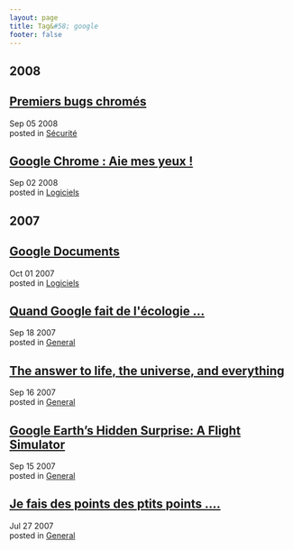 ```yaml
---
layout: page
title: Tag&#58; google
footer: false
---
```


<div id="blog-archives" class="category">
<h2>2008</h2>

<article>
<h1><a href="/2008/09/05/premiers-bugs-chromes/index.html">Premiers bugs chromés</a></h1>
<time datetime="2008-09-05T00:00:00-06:00" pubdate><span class='month'>Sep</span> <span class='day'>05</span> <span class='year'>2008</span></time>
<footer>
<span class="categories">posted in 
<a href='/categories/sécurité/'>Sécurité</a></span>
</footer>
</article>

<article>
<h1><a href="/2008/09/02/google-chrome-aie-mes-yeux/index.html">Google Chrome : Aie mes yeux !</a></h1>
<time datetime="2008-09-02T00:00:00-06:00" pubdate><span class='month'>Sep</span> <span class='day'>02</span> <span class='year'>2008</span></time>
<footer>
<span class="categories">posted in 
<a href='/categories/logiciels/'>Logiciels</a></span>
</footer>
</article>
<h2>2007</h2>

<article>
<h1><a href="/2007/10/01/google-documents/index.html">Google Documents</a></h1>
<time datetime="2007-10-01T00:00:00-06:00" pubdate><span class='month'>Oct</span> <span class='day'>01</span> <span class='year'>2007</span></time>
<footer>
<span class="categories">posted in 
<a href='/categories/logiciels/'>Logiciels</a></span>
</footer>
</article>

<article>
<h1><a href="/2007/09/18/quand-google-fait-de-lecologie/index.html">Quand Google fait de l'écologie ...</a></h1>
<time datetime="2007-09-18T00:00:00-06:00" pubdate><span class='month'>Sep</span> <span class='day'>18</span> <span class='year'>2007</span></time>
<footer>
<span class="categories">posted in 
<a href='/categories/general/'>General</a></span>
</footer>
</article>

<article>
<h1><a href="/2007/09/16/the-answer-to-life-the-universe-and-everything/index.html">The answer to life, the universe, and everything</a></h1>
<time datetime="2007-09-16T00:00:00-06:00" pubdate><span class='month'>Sep</span> <span class='day'>16</span> <span class='year'>2007</span></time>
<footer>
<span class="categories">posted in 
<a href='/categories/general/'>General</a></span>
</footer>
</article>

<article>
<h1><a href="/2007/09/15/google-earthe28099s-hidden-surprise-a-flight-simulator/index.html">Google Earth’s Hidden Surprise: A Flight Simulator</a></h1>
<time datetime="2007-09-15T00:00:00-06:00" pubdate><span class='month'>Sep</span> <span class='day'>15</span> <span class='year'>2007</span></time>
<footer>
<span class="categories">posted in 
<a href='/categories/general/'>General</a></span>
</footer>
</article>

<article>
<h1><a href="/2007/07/27/je-fais-des-points-des-ptits-points/index.html">Je fais des points des ptits points ....</a></h1>
<time datetime="2007-07-27T00:00:00-06:00" pubdate><span class='month'>Jul</span> <span class='day'>27</span> <span class='year'>2007</span></time>
<footer>
<span class="categories">posted in 
<a href='/categories/general/'>General</a></span>
</footer>
</article>
</div>
